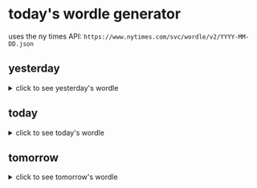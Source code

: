 # today's wordle generator

uses the ny times API: `https://www.nytimes.com/svc/wordle/v2/YYYY-MM-DD.json`

## yesterday

<details>
    <summary>click to see yesterday's wordle</summary>

    donut

</details>

## today

<details>
    <summary>click to see today's wordle</summary>

    cower

</details>

## tomorrow

<details>
    <summary>click to see tomorrow's wordle</summary>

    enter

</details>
